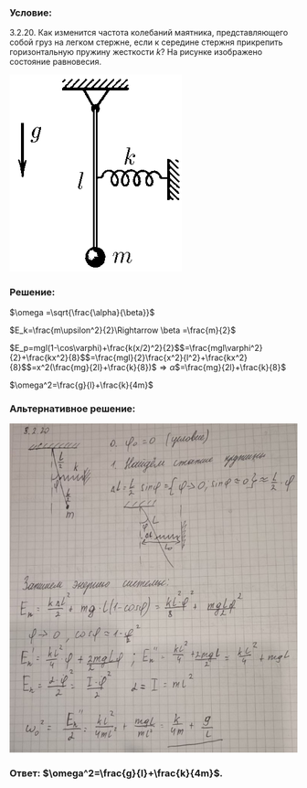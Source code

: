 ###  Условие: 

$3.2.20.$ Как изменится частота колебаний маятника, представляющего собой груз на легком стержне, если к середине стержня прикрепить горизонтальную пружину жесткости $k$? На рисунке изображено состояние равновесия. 

![|302x345, 67%](../../img/3.2.20/3.2.20.png) 

###  Решение: 

$\omega =\sqrt{\frac{\alpha}{\beta}}$  
  
$E_k=\frac{m\upsilon^2}{2}\Rightarrow \beta =\frac{m}{2}$  
  
$E_p=mgl(1-\cos\varphi)+\frac{k(x/2)^2}{2}$$=\frac{mgl\varphi^2}{2}+\frac{kx^2}{8}$$=\frac{mgl}{2}\frac{x^2}{l^2}+\frac{kx^2}{8}$$=x^2(\frac{mg}{2l}+\frac{k}{8})$$\Rightarrow \alpha$$=\frac{mg}{2l}+\frac{k}{8}$  
  
$\omega^2=\frac{g}{l}+\frac{k}{4m}$  
  


###  Альтернативное решение: 

![|758x866, 67%](../../img/3.2.20/01.jpg) 

###  Ответ: $\omega^2=\frac{g}{l}+\frac{k}{4m}$. 

### 
